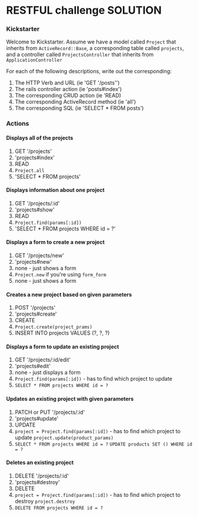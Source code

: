 # RESTFUL challenge SOLUTION

### Kickstarter
Welcome to Kickstarter. Assume we have a model called `Project` that inherits from `ActiveRecord::Base`, a corresponding table called `projects`, and a controller called `ProjectsController` that inherits from `ApplicationController`

For each of the following descriptions, write out the corresponding:

1. The HTTP Verb and URL (ie 'GET '/posts'')
2. The rails controller action (ie 'posts#index')
3. The corresponding CRUD action (ie 'READ)
4. The corresponding ActiveRecord method (ie 'all')
5. The corresponding SQL (ie 'SELECT * FROM posts')

### Actions

#### Displays all of the projects
  1. GET '/projects'
  2. 'projects#index'
  3. READ
  4. `Project.all`
  5. 'SELECT * FROM projects'
#### Displays information about one project
  1. GET '/projects/:id'
  2. 'projects#show'
  3. READ
  4. `Project.find(params[:id])`
  5. 'SELECT * FROM projects WHERE id = ?'
#### Displays a form to create a new project
  1. GET '/projects/new'
  2. 'projects#new'
  3. none - just shows a form
  4. `Project.new` if you're using `form_form`
  5. none - just shows a form
#### Creates a new project based on given parameters
  1. POST '/projects'
  2. 'projects#create'
  3. CREATE
  4. `Project.create(project_prams)`
  5. INSERT INTO projects VALUES (?, ?, ?)
#### Displays a form to update an existing project
  1. GET '/projects/:id/edit'
  2. 'projects#edit'
  3. none - just displays a form
  4. `Project.find(params[:id])` - has to find which project to update
  5. `SELECT * FROM projects WHERE id = ?`
#### Updates an existing project with given parameters
  1. PATCH or PUT '/projects/:id'
  2. 'projects#update'
  3.  UPDATE
  4. `project = Project.find(params[:id])` - has to find which project to update
      `project.update(product_params)`
  5. `SELECT * FROM projects WHERE id = ?`
      `UPDATE products SET () WHERE id = ?`
#### Deletes an existing project
  1.  DELETE '/projects/:id'
  2. 'projects#destroy'
  3.  DELETE
  4. `project = Project.find(params[:id])` - has to find which project to destroy
      `project.destroy`
  5. `DELETE FROM projects WHERE id = ?`
